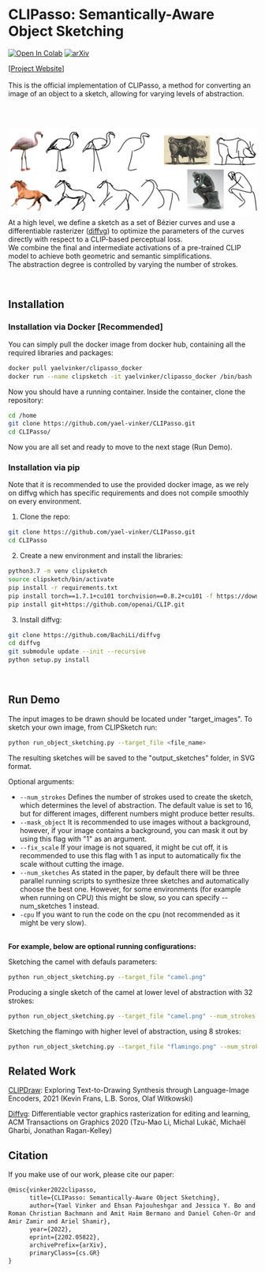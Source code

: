 # CLIPasso: Semantically-Aware Object Sketching

[![Open In Colab](https://colab.research.google.com/assets/colab-badge.svg)](https://colab.research.google.com/github/yael-vinker/CLIPasso/blob/main/CLIPasso.ipynb) 
[![arXiv](https://img.shields.io/badge/arXiv-2108.00946-b31b1b.svg)](https://arxiv.org/abs/2202.05822)



[[Project Website](https://clipasso.github.io/clipasso/)]
<br>
<br>
This is the official implementation of CLIPasso, a method for converting an image of an object to a sketch, allowing for varying levels of abstraction. <br>

<br>
<br>

![](repo_images/teaser.png?raw=true)
At a high level, we define a sketch as a set of Bézier curves and use a differentiable rasterizer ([diffvg](https://github.com/BachiLi/diffvg)) to optimize the parameters of the curves directly with respect to a CLIP-based perceptual loss. <br>
We combine the final and intermediate activations of a pre-trained CLIP model to achieve both geometric and semantic simplifications.
<br> The abstraction degree is controlled by varying the number of strokes.
    
<br>

## Installation
### Installation via Docker [Recommended]
You can simply pull the docker image from docker hub, containing all the required libraries and packages:
```bash
docker pull yaelvinker/clipasso_docker
docker run --name clipsketch -it yaelvinker/clipasso_docker /bin/bash
```
Now you should have a running container.
Inside the container, clone the repository:

```bash
cd /home
git clone https://github.com/yael-vinker/CLIPasso.git
cd CLIPasso/
```
Now you are all set and ready to move to the next stage (Run Demo).

### Installation via pip
Note that it is recommended to use the provided docker image, as we rely on diffvg which has specific requirements and does not compile smoothly on every environment.
1.  Clone the repo:
```bash
git clone https://github.com/yael-vinker/CLIPasso.git
cd CLIPasso
```
2. Create a new environment and install the libraries:
```bash
python3.7 -m venv clipsketch
source clipsketch/bin/activate
pip install -r requirements.txt
pip install torch==1.7.1+cu101 torchvision==0.8.2+cu101 -f https://download.pytorch.org/whl/torch_stable.html
pip install git+https://github.com/openai/CLIP.git
```
3. Install diffvg:
```bash
git clone https://github.com/BachiLi/diffvg
cd diffvg
git submodule update --init --recursive
python setup.py install
```

<br>

## Run Demo

<!-- #### Run a model on your own image -->

The input images to be drawn should be located under "target_images".
To sketch your own image, from CLIPSketch run:
```bash
python run_object_sketching.py --target_file <file_name>
```
The resulting sketches will be saved to the "output_sketches" folder, in SVG format.

Optional arguments:
* ```--num_strokes``` Defines the number of strokes used to create the sketch, which determines the level of abstraction. The default value is set to 16, but for different images, different numbers might produce better results. 
* ```--mask_object``` It is recommended to use images without a background, however, if your image contains a background, you can mask it out by using this flag with "1" as an argument.
* ```--fix_scale``` If your image is not squared, it might be cut off, it is recommended to use this flag with 1 as input to automatically fix the scale without cutting the image.
* ```--num_sketches``` As stated in the paper, by default there will be three parallel running scripts to synthesize three sketches and automatically choose the best one. However, for some environments (for example when running on CPU) this might be slow, so you can specify --num_sketches 1 instead.
* ```-cpu``` If you want to run the code on the cpu (not recommended as it might be very slow).

<br>
<b>For example, below are optional running configurations:</b>
<br>

Sketching the camel with defauls parameters:
```bash
python run_object_sketching.py --target_file "camel.png"
```
Producing a single sketch of the camel at lower level of abstraction with 32 strokes:
```bash
python run_object_sketching.py --target_file "camel.png" --num_strokes 32 --num_sketches 1
```
Sketching the flamingo with higher level of abstraction, using 8 strokes:
```bash
python run_object_sketching.py --target_file "flamingo.png" --num_strokes 8
```

## Related Work
[CLIPDraw](https://arxiv.org/abs/2106.14843): Exploring Text-to-Drawing Synthesis through Language-Image Encoders, 2021 (Kevin Frans, L.B. Soros, Olaf Witkowski)

[Diffvg](https://github.com/BachiLi/diffvg): Differentiable vector graphics rasterization for editing and learning, ACM Transactions on Graphics 2020 (Tzu-Mao Li, Michal Lukáč, Michaël Gharbi, Jonathan Ragan-Kelley)

## Citation
If you make use of our work, please cite our paper:

```
@misc{vinker2022clipasso,
      title={CLIPasso: Semantically-Aware Object Sketching}, 
      author={Yael Vinker and Ehsan Pajouheshgar and Jessica Y. Bo and Roman Christian Bachmann and Amit Haim Bermano and Daniel Cohen-Or and Amir Zamir and Ariel Shamir},
      year={2022},
      eprint={2202.05822},
      archivePrefix={arXiv},
      primaryClass={cs.GR}
}
```
